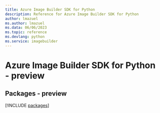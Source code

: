 ```yaml
---
title: Azure Image Builder SDK for Python
description: Reference for Azure Image Builder SDK for Python
author: lmazuel
ms.author: lmazuel
ms.data: 06/06/2023
ms.topic: reference
ms.devlang: python
ms.service: imagebuilder
---
```

# Azure Image Builder SDK for Python - preview
## Packages - preview
[!INCLUDE [packages](image-builder-index.md)]